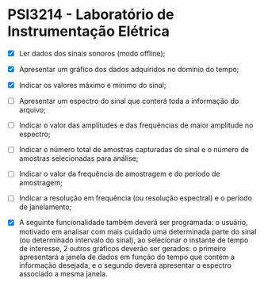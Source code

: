 # PSI3214 - Laboratório de Instrumentação Elétrica

- [x] Ler dados dos sinais sonoros (modo offline); 
- [x] Apresentar um gráfico dos dados adquiridos no domínio do tempo; 
- [x] Indicar os valores máximo e mínimo do sinal; 
- [ ] Apresentar um espectro do sinal que conterá toda a informação do arquivo; 
- [ ] Indicar o valor das amplitudes e das frequências de maior amplitude no espectro; 
- [ ] Indicar o número total de amostras capturadas do sinal e o número de amostras selecionadas para análise; 
- [ ] Indicar o valor da frequência de amostragem e do período de amostragem; 
- [ ] Indicar a resolução em frequência (ou resolução espectral) e o período de janelamento; 
- [x] A seguinte funcionalidade também deverá ser programada: o usuário, motivado em analisar com mais cuidado uma determinada parte do sinal (ou determinado intervalo do sinal), ao selecionar o instante de tempo de interesse, 2 outros gráficos deverão ser gerados: o primeiro apresentará a janela de dados em função do tempo que contém a informação desejada, e o segundo deverá apresentar o espectro associado a mesma janela.

